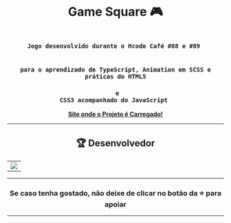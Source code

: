 
# <p align="center"> Game Square 🎮</p> 

### <div align="center"><code> Jogo desenvolvido durante o Hcode Café #88 e #89 </code></div>
### <div align="center"><code> para o aprendizado de TypeScript, Animation em SCSS e práticas do HTML5 </code></div>
### <div align="center"><code> e CSS3 acompanhado do JavaScript </code></div>

<div align="center">
    <b><a href="https://guidsribeiro.github.io/game-square/src/index.html">Site onde o Projeto é Carregado!</a></b>
</div>
 

-------------------------------------------------------------------------------------------------------------------------------------------

## <p align="center"> 🏆 Desenvolvedor </p> 

<table align="center">
	<tr>
		<td>
            <a href="https://github.com/GR-sh/teclado-morse-web/graphs/contributors">
              <img src="https://contrib.rocks/image?repo=GR-sh/teclado-morse-web" />
            </a>
        </td>
	</tr>
</table>

----------------------------------------------------------

### <p align="center"> Se caso tenha gostado, não deixe de clicar no botão da ⭐ para apoiar </p>

----------------------------------------------------------
